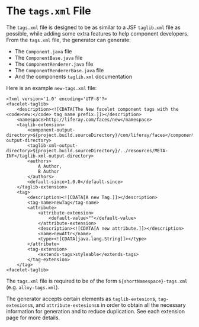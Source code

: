 # The `tags.xml` File

The `tags.xml` file is designed to be as similar to a JSF `taglib.xml` file as possible, while adding some extra features to help component developers. From the `tags.xml` file, the generator can generate:

- The `Component.java` file
- The `ComponentBase.java` file
- The `ComponentRenderer.java` file
- The `ComponentRendererBase.java` file
- And the components `taglib.xml` documentation

Here is an example `new-tags.xml` file:

```
<?xml version='1.0' encoding='UTF-8'?>
<facelet-taglib>
	<description><![CDATA[The New facelet component tags with the <code>new:</code> tag name prefix.]]></description>
	<namespace>http://liferay.com/faces/new</namespace>
	<taglib-extension>
		<component-output-directory>${project.build.sourceDirectory}/com/liferay/faces</component-output-directory>
		<taglib-xml-output-directory>${project.build.sourceDirectory}/../resources/META-INF</taglib-xml-output-directory>
		<authors>
			A Author,
			B Author
		</authors>
		<default-since>1.0.0</default-since>
	</taglib-extension>
	<tag>
		<description><![CDATA[A new Tag.]]></description>
		<tag-name>newTag</tag-name>
		<attribute>
			<attribute-extension>
				<default-value>""</default-value>
			</attribute-extension>
			<description><![CDATA[A new attribute.]]></description>
			<name>newAttr</name>
			<type><![CDATA[java.lang.String]]></type>
		</attribute>
		<tag-extension>
			<extends-tags>styleable</extends-tags>
		</tag-extension>
	</tag>
<facelet-taglib>
```

The `tags.xml` file is required to be of the form `${shortNamespace}-tags.xml` (e.g. `alloy-tags.xml`).

The generator accepts certain elements as `taglib-extesion`s, `tag-extesions`s, and `attribute-extesions`s in order to obtain all the necessary information for generation and to reduce duplication. See each extension page for more details.